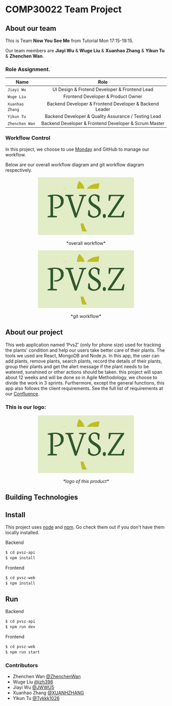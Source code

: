 # COMP30022 Team Project

## About our team

This is Team **Now You See Me** from Tutorial Mon 17:15-19:15.

Our team members are **Jiayi Wu** & **Wuge Liu** & **Xuanhao Zhang** & **Yikun Tu** & **Zhenchen Wan**.

### Role Assignment.
| Name | Role |
| ---------- |:------------------------------------------------------------------------------------------:|
| `Jiayi Wu` | UI Design & Frotend Developer & Frontend Lead |
| `Wuge Liu` | Frontend Developer & Product Owner |
| `Xuanhao Zhang` | Backend Developer & Frontend Developer & Backend Leader |
| `Yikun Tu` | Backend Developer & Quality Assurance / Testing Lead |
| `Zhenchen Wan` | Backend Developer & Frontend Developer & Scrum Master |

### Workflow Control

In this project, we choose to use [Monday](https://student543001.monday.com/boards/3128765258) and GitHub to manage our workflow. 

Below are our overall workflow diagram and git workflow diagram respectively. 
<p align="center">
    <img src="./pvsz-web/src/assets/images/logo.jpg" width=300 height=180>
</p>

<p align="center">
    *overall workflow*
</p>

<p align="center">
    <img src="./pvsz-web/src/assets/images/logo.jpg" width=300 height=180>
</p>

<p align="center">
    *git workflow*
</p>




## About our project
This web application named ‘PvsZ’ (only for phone size) used for tracking the plants' condition and help our users take better care of their plants. The tools we used are React, MongoDB and Node.js. In this app, the user can add plants, remove plants, search plants, record the details of their plants, group their plants and get the alert message if the plant needs to be watered, sunshined or other actions should be taken. this project will span about 12 weeks and will be done so in Agile Methodology, we choose to divide the work in 3 sprints. Furthermore, except the general functions, this app also follows the client requirements. 
See the full list of requirements at our [Confluence](https://jwwu5.atlassian.net/wiki/spaces/IP/overview?homepageId=196693). 

### This is our logo: 
<p align="center">
    <img src="./pvsz-web/src/assets/images/logo.jpg" width=300 height=180>
</p>

<p align="center" style="font-style: italic">
    *logo of this product*
</p>

## Building Technologies

## Install

This project uses [node](http://nodejs.org) and [npm](https://npmjs.com). Go check them out if you don't have them locally installed.

Backend

```sh
$ cd pvsz-api
$ npm install

```

Frontend

```sh
$ cd pvsz-web
$ npm install
```

## Run

Backend

```sh
$ cd pvsz-api
$ npm run dev
```

Frontend

```sh
$ cd pvsz-web
$ npm run start
```

### Contributors
- Zhenchen Wan [@ZhenchenWan](https://github.com/ZhenchenWan)
- Wuge Liu [@jzh398](https://github.com/jzh398)
- Jiayi Wu [@JWWU5](https://github.com/JWWU5)
- Xuanhao Zhang [@XUANHZHANG](https://github.com/XUANHZHANG)
- Yikun Tu [@Tykkk1026](https://github.com/Tykkk1026)